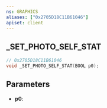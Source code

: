 ```yaml
---
ns: GRAPHICS
aliases: ["0x2705D18C11B61046"]
apiset: client
---
```

## _SET_PHOTO_SELF_STAT

```c
// 0x2705D18C11B61046
void _SET_PHOTO_SELF_STAT(BOOL p0);
```


## Parameters
* **p0**:



